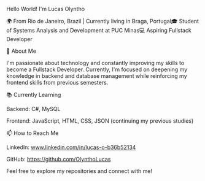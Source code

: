 Hello World! I'm Lucas Olyntho

🌍 From Rio de Janeiro, Brazil | Currently living in Braga, Portugal🎓 Student of Systems Analysis and Development at PUC Minas💻 Aspiring Fullstack Developer

🚀 About Me

I'm passionate about technology and constantly improving my skills to become a Fullstack Developer. Currently, I'm focused on deepening my knowledge in backend and database management while reinforcing my frontend skills from previous semesters.

📚 Currently Learning

Backend: C#, MySQL

Frontend: JavaScript, HTML, CSS, JSON (continuing my previous studies)

📫 How to Reach Me

LinkedIn: www.linkedin.com/in/lucas-o-b36b52134

GitHub: https://github.com/OlynthoLucas

Feel free to explore my repositories and connect with me!
<!---
OlynthoLucas/OlynthoLucas is a ✨ special ✨ repository because its `README.md` (this file) appears on your GitHub profile.
You can click the Preview link to take a look at your changes.
--->
